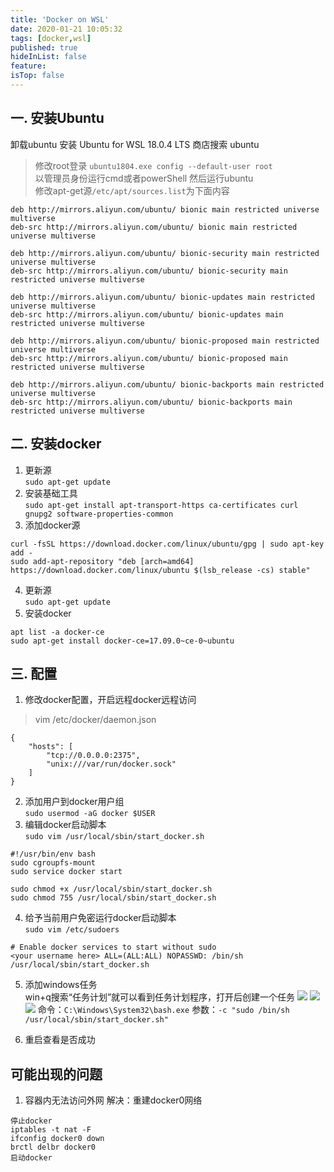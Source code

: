 ```yaml
---
title: 'Docker on WSL'
date: 2020-01-21 10:05:32
tags: [docker,wsl]
published: true
hideInList: false
feature: 
isTop: false
---
```

## 一. 安装Ubuntu
卸载ubuntu  安装  Ubuntu for WSL 18.0.4 LTS  商店搜索 ubuntu  
> 修改root登录 `ubuntu1804.exe config --default-user root`  
以管理员身份运行cmd或者powerShell 然后运行ubuntu  
修改apt-get源`/etc/apt/sources.list`为下面内容  

```
deb http://mirrors.aliyun.com/ubuntu/ bionic main restricted universe multiverse
deb-src http://mirrors.aliyun.com/ubuntu/ bionic main restricted universe multiverse

deb http://mirrors.aliyun.com/ubuntu/ bionic-security main restricted universe multiverse
deb-src http://mirrors.aliyun.com/ubuntu/ bionic-security main restricted universe multiverse

deb http://mirrors.aliyun.com/ubuntu/ bionic-updates main restricted universe multiverse
deb-src http://mirrors.aliyun.com/ubuntu/ bionic-updates main restricted universe multiverse

deb http://mirrors.aliyun.com/ubuntu/ bionic-proposed main restricted universe multiverse
deb-src http://mirrors.aliyun.com/ubuntu/ bionic-proposed main restricted universe multiverse

deb http://mirrors.aliyun.com/ubuntu/ bionic-backports main restricted universe multiverse
deb-src http://mirrors.aliyun.com/ubuntu/ bionic-backports main restricted universe multiverse
```
## 二. 安装docker
1. 更新源  
`sudo apt-get update`
2. 安装基础工具  
`sudo apt-get install apt-transport-https ca-certificates curl gnupg2 software-properties-common`
3. 添加docker源  
```
curl -fsSL https://download.docker.com/linux/ubuntu/gpg | sudo apt-key add -
sudo add-apt-repository "deb [arch=amd64] https://download.docker.com/linux/ubuntu $(lsb_release -cs) stable"
```
4. 更新源  
`sudo apt-get update`
5. 安装docker  
```
apt list -a docker-ce
sudo apt-get install docker-ce=17.09.0~ce-0~ubuntu
```
## 三. 配置
1. 修改docker配置，开启远程docker远程访问
> vim /etc/docker/daemon.json  
```
{
	"hosts": [
		"tcp://0.0.0.0:2375",
		"unix:///var/run/docker.sock"
	]
}
```
2. 添加用户到docker用户组  
`sudo usermod -aG docker $USER`
3. 编辑docker启动脚本  
`sudo vim /usr/local/sbin/start_docker.sh`
```
#!/usr/bin/env bash
sudo cgroupfs-mount
sudo service docker start
```
```
sudo chmod +x /usr/local/sbin/start_docker.sh
sudo chmod 755 /usr/local/sbin/start_docker.sh
```
4. 给予当前用户免密运行docker启动脚本  
`sudo vim /etc/sudoers`
```
# Enable docker services to start without sudo
<your username here> ALL=(ALL:ALL) NOPASSWD: /bin/sh /usr/local/sbin/start_docker.sh
```
5. 添加windows任务  
win+q搜索“任务计划”就可以看到任务计划程序，打开后创建一个任务
![](https://blog.duya.shop/post-images/1579573335157.png)
![](https://blog.duya.shop/post-images/1579573343357.png)
![](https://blog.duya.shop/post-images/1579573349128.png)
命令：`C:\Windows\System32\bash.exe`
参数：`-c "sudo /bin/sh /usr/local/sbin/start_docker.sh"`

6.  重启查看是否成功  

## 可能出现的问题
1. 容器内无法访问外网
解决：重建docker0网络
```
停止docker
iptables -t nat -F
ifconfig docker0 down
brctl delbr docker0
启动docker
```